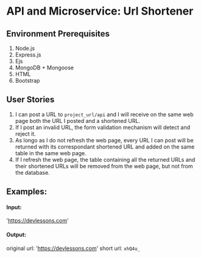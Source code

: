 # API and Microservice: Url Shortener

## Environment Prerequisites
1. Node.js
2. Express.js
3. Ejs
4. MongoDB + Mongoose
5. HTML
6. Bootstrap

## User Stories
1. I can post a URL to `project_url/api` and I will receive on the same web page both the URL I posted and a shortened URL. 
2. If I post an invalid URL, the form validation mechanism will detect and reject it.
3. As longo as I do not refresh the web page, every URL I can post will be returned with its correspondant shortened URL and added on the same table in the same web page.
4. If I refresh the web page, the table containing all the returned URLs and their shortened URLs will be removed from the web page, but not from the database.

## Examples:
#### Input: 
'https://devlessons.com'
#### Output:
original url: 'https://devlessons.com'  short url: `xhQ4u_`


